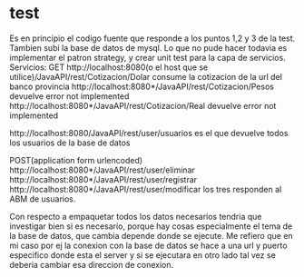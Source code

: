 # test
Es en principio el codigo fuente que responde a los puntos 1,2 y 3 de la test. Tambien subi la base de datos de mysql. Lo que no pude hacer todavia es implementar el patron strategy, y crear unit test para la capa de servicios.
Servicios:
GET
http://localhost:8080(o el host que se utilice)/JavaAPI/rest/Cotizacion/Dolar consume la cotizacion de la url del banco provincia
http://localhost:8080*/JavaAPI/rest/Cotizacion/Pesos devuelve error not implemented
http://localhost:8080*/JavaAPI/rest/Cotizacion/Real devuelve error not implemented

http://localhost:8080/JavaAPI/rest/user/usuarios es el que devuelve todos los usuarios de la base de datos

POST(application form urlencoded)
http://localhost:8080*/JavaAPI/rest/user/eliminar
http://localhost:8080*/JavaAPI/rest/user/registrar
http://localhost:8080*/JavaAPI/rest/user/modificar los tres responden al ABM de usuarios.

Con respecto a empaquetar todos los datos necesarios tendria que investigar bien si es necesario, porque hay cosas especialmente el tema de la base de datos, que cambia depende donde se ejecute. Me refiero que en mi caso por ej la conexion con la base de datos se hace a una url y puerto especifico donde esta el server y si se ejecutara en otro lado tal vez se deberia cambiar esa direccion de conexion.
